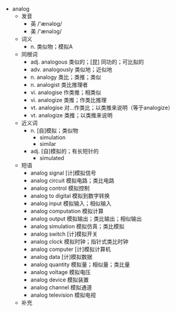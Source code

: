 - analog
  - 发音
    - 英 /'ænəlɒg/
    - 美 /'ænəlɔg/
  - 词义
    - n. 类似物；模拟A
  - 同根词
    - adj. analogous 类似的；[昆] 同功的；可比拟的
    - adv. analogously 类似地；近似地
    - n. analogy 类比；类推；类似
    - n. analogist 类比推理者
    - vi. analogise 作类推；相类似
    - vi. analogize 类推；作类比推理
    - vt. analogise 对…作类比；以类推来说明（等于analogize）
    - vt. analogize 类推；以类推来说明
  - 近义词
    - n. [自]模拟；类似物
      - simulation
      - similar
    - adj. [自]模拟的；有长短针的
      - simulated
  - 短语
    - analog signal [计]模拟信号
    - analog circuit 模拟电路；类比电路
    - analog control 模拟控制
    - analog to digital 模拟到数字转换
    - analog input 模拟输入；相似输入
    - analog computation 模拟计算
    - analog output 模拟输出；类比输出；相似输出
    - analog simulation 模拟仿真；类比模拟
    - analog switch [计]模拟开关
    - analog clock 模拟时钟；指针式类比时钟
    - analog computer [计]模拟计算机
    - analog data [计]模拟数据
    - analog quantity 模拟量；相似量；类比量
    - analog voltage 模拟电压
    - analog device 模拟装置
    - analog channel 模拟通道
    - analog television 模拟电视
  - 补充